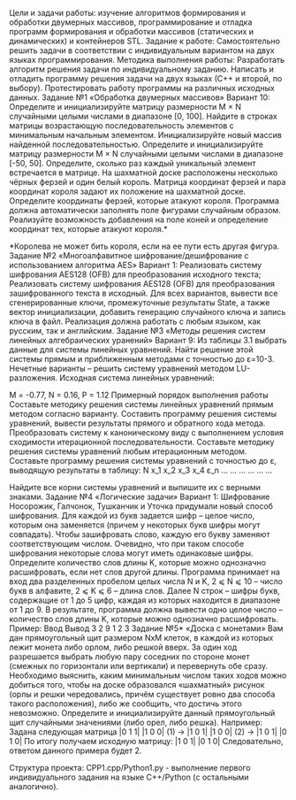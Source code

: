 Цели и задачи работы: изучение алгоритмов формирования и обработки двумерных массивов, программирование и отладка программ формирования и обработки массивов (статических и динамических) и контейнеров STL.
Задание к работе: Самостоятельно решить задачи в соответствии с индивидуальным вариантом на двух языках программирования.
Методика выполнения работы:
	Разработать алгоритм решения задачи по индивидуальному заданию.
	Написать и отладить программу решения задачи на двух языках (С++ и второй, по выбору).
	Протестировать работу программы на различных исходных данных.
Задание №1 «Обработка двумерных массивов»
Вариант 10: 
	Определите и инициализируйте матрицу размерности M × N случайными целыми числами в диапазоне [0, 100]. Найдите в строках матрицы возрастающую последовательность элементов с минимальным начальным элементом. Инициализируйте новый массив найденной последовательностью.
	Определите и инициализируйте матрицу размерности M × N случайными целыми числами в диапазоне [-50, 50]. Определите, сколько раз каждый уникальный элемент встречается в матрице.
	На шахматной доске расположены несколько чёрных ферзей и один белый король. Матрица координат ферзей и пара координат короля задают их положение на шахматной доске. Определите координаты ферзей, которые атакуют короля. Программа должна автоматически заполнять поле фигурами случайным образом. Реализуйте возможность добавления на поле коней и определение координат тех, которые атакуют короля.*
 
*Королева не может бить короля, если на ее пути есть другая фигура.
Задание №2 «Многоалфавитное шифрование/дешифрование с использованием алгоритма AES»
Вариант 1: 
	Реализовать систему шифрования AES128 (OFB) для преобразования исходного текста;
	Реализовать систему шифрования AES128 (OFB) для преобразования зашифрованного текста в исходный.
Для всех вариантов, вывести все сгенерированные ключи, промежуточные результаты State, а также вектор инициализации, добавить генерацию случайного ключа и запись ключа в файл. Реализация должна работать с любым языком, как русским, так и английским.
Задание №3 «Методы решения систем линейных алгебраических уранений»
Вариант 9: 
Из таблицы 3.1 выбрать данные для системы линейных уравнений. Найти решение этой системы прямым и приближенным методами с точностью до ε=10-3.
Нечетные варианты – решить систему уравнений методом LU-разложения.
Исходная система линейных уравнений:
 
M = -0.77, N = 0.16, P = 1.12
Примерный порядок выполнения работы
	Составьте методику решения системы линейных уравнений прямым методом согласно варианту.
	Составить программу решения системы уравнений, вывести результаты прямого и обратного хода метода.
	Преобразовать систему к каноническому виду с выполнением условия сходимости итерационной последовательности.
	Составьте методику решения системы уравнений любым итерационным методом.
	Составьте программу решения системы уравнений с точностью до ε, выводящую результаты в таблицу:
N	x_1	x_2	x_3	x_4	ε_n
…	…	…	…	…	…

Найдите все корни системы уравнений и выпишите их с верными знаками.
Задание №4 «Логические задачи»
Вариант 1: Шифрование
Носорожик, Галчонок, Тушканчик и Уточка придумали новый способ шифрования. Для каждой из букв задается шифр – целое число, которым она заменяется (причем у некоторых букв шифры могут совпадать). Чтобы зашифровать слово, каждую его букву заменяют соответствующим числом. Очевидно, что при таком способе шифрования некоторые слова могут иметь одинаковые шифры. Определите количество слов длины K, которые можно однозначно расшифровать, если нет слов другой длины.
Программа принимает на вход два разделенных пробелом целых числа N и K, 2 ⩽ N ⩽ 10 – число букв в алфавите, 2 ⩽ K ⩽ 6 – длина слов. Далее N строк – шифры букв, содержащие от 1 до 5 цифр, каждая из которых находится в диапазоне от 1 до 9. В результате, программа должна вывести одно целое число – количество слов длины K, которые можно однозначно расшифровать.
Пример:
             Ввод                                                       Вывод
              3 2                                                         9
               1
               2
               3
Задание №5* «Доска с монетами»
Вам дан прямоугольный щит размером NxM клеток, в каждой из которых лежит монета либо орлом, либо решкой вверх. За один ход разрешается выбрать любую пару соседних по стороне монет (смежных по горизонтали или вертикали) и перевернуть обе сразу. Необходимо выяснить, каким минимальным числом таких ходов можно добиться того, чтобы на доске образовался «шахматный» рисунок (орлы и решки чередовались, причём существует ровно два способа такого расположения), либо же сообщить, что достичь этого невозможно.
Определите и инициализируйте данный прямоугольный щит случайными значениями (либо орел, либо решка).
Например:
Задана следующая матрица
                                     |0 1 1| 
                                     |1 0 0| (1) -> 
                                     |1 0 1|
                                     |1 0 0| (2) ->
                                     |1 0 1|
                                     |0 1 0| 
По итогу получаем исходную матрицу:
                                     |1 0 1|
                                     |0 1 0|
Следовательно, ответом данного примера будет 2.

 

Структура проекта: CPP1.cpp/Python1.py - выполнение первого индивидуального задания на языке C++/Python (с остальными аналогично).
